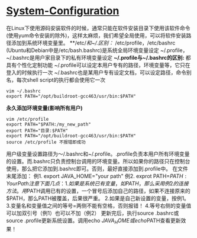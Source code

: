 # [System-Configuration](https://github.com/John-Joe/System-Configuration)

在Linux下使用源码安装软件的时候，通常只能在软件安装目录下使用该软件命令(使用yum命令安装的除外)，这样太麻烦，我们希望全局使用，可以将软件安装路径添加到系统环境变量里。
**/etc/*和~/.*区别：**
/etc/profile，/etc/bashrc (Ubuntu和Debian中是/etc/bash.bashrc)是系统全局环境变量设定
~/.profile，~/.bashrc是用户家目录下的私有环境变量设定
**~/.profile与~/.bashrc的区别:**
都具有个性化定制功能
~/.profile可以设定本用户专有的路径，环境变量等，它只在登入的时候执行一次
~/.bashrc也是某用户专有设定文档，可以设定路径，命令别名，每次shell script的执行都会使用它一次

```
vim ~/.bashrc
export PATH="/opt/buildroot-gcc463/usr/bin:$PATH"
```
**永久添加环境变量(影响所有用户)**
```
vim /etc/profile
export PATH="$PATH:/my_new_path" 
export PATH="目录:$PATH"
export PATH="/opt/buildroot-gcc463/usr/bin:$PATH"
source /etc/profile 不报错即成功
```
用户级变量设置路径为～/.bashrc和~/.profile。.profile负责本用户所有环境变量的设置。而.bashrc只负责控制台调用的环境变量。所以如果你的路径只在控制台使用，那么把它添加到.bashrc即可。否则，最好直接添加到.profile中。
在文件末尾添加：
例1. export JAVA_HOME="your path"
例2. exprot PATH=$PATH:YourPath
注意下面几点：
1.如果是系统已有变量，如PATH，那么采用例2的连接方法。用$PATH调用已有的设置，一个冒号后添加自己的路径，如果不连接原来的$PATH，那么PATH被覆盖，后果很严重。
2.如果是自己新设置的变量，按例1。
3.变量名和变量值之间的等号=两侧不能有空格，否则报错！
4.等号右侧的变量值可以加双引号（例1）也可以不加（例2）
更新完后，执行source .bashrc或source .profile更新系统设置。调用echo $JAVA_HOME或echo$PATH查看更新效果！
